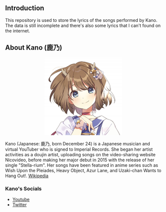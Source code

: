 ## Introduction

This repository is used to store the lyrics of the songs performed by Kano. The data is still incomplete and there's also some lyrics that I can't found on the internet.

## About Kano (鹿乃)

<p align="center">
  <img src="/src/assets/avatar.jpg" alt="Kano"/ width="250">
</p>

Kano (Japanese: 鹿乃, born December 24) is a Japanese musician and virtual YouTuber who is signed to Imperial Records. She began her artist activities as a doujin artist, uploading songs on the video-sharing website Nicovideo, before making her major debut in 2015 with the release of her single "Stella-rium". Her songs have been featured in anime series such as Wish Upon the Pleiades, Heavy Object, Azur Lane, and Uzaki-chan Wants to Hang Out!. [Wikipedia](https://en.wikipedia.org/wiki/Kano_(Japanese_musician))

### Kano's Socials

- [Youtube](https://www.youtube.com/user/bambinoonico)
- [Twitter](https://twitter.com/kano_2525)
